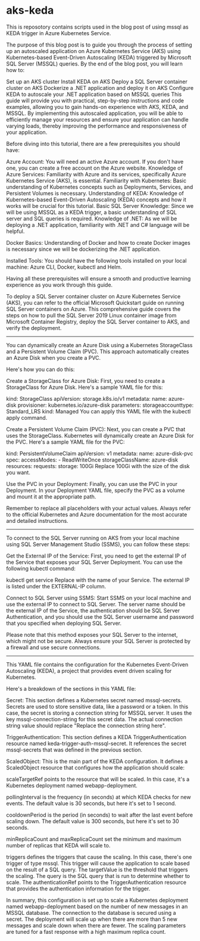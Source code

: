 # aks-keda
This is reposotory contains scripts used in the blog post of using mssql as KEDA trigger in Azure Kubernetes Service.

The purpose of this blog post is to guide you through the process of setting up an autoscaled application on Azure Kubernetes Service (AKS) using Kubernetes-based Event-Driven Autoscaling (KEDA) triggered by Microsoft SQL Server (MSSQL) queries. By the end of the blog post, you will learn how to:

Set up an AKS cluster
Install KEDA on AKS
Deploy a SQL Server container cluster on AKS
Dockerize a .NET application and deploy it on AKS
Configure KEDA to autoscale your .NET application based on MSSQL queries
This guide will provide you with practical, step-by-step instructions and code examples, allowing you to gain hands-on experience with AKS, KEDA, and MSSQL. By implementing this autoscaled application, you will be able to efficiently manage your resources and ensure your application can handle varying loads, thereby improving the performance and responsiveness of your application.

Before diving into this tutorial, there are a few prerequisites you should have:

Azure Account: You will need an active Azure account. If you don't have one, you can create a free account on the Azure website.
Knowledge of Azure Services: Familiarity with Azure and its services, specifically Azure Kubernetes Service (AKS), is essential.
Familiarity with Kubernetes: Basic understanding of Kubernetes concepts such as Deployments, Services, and Persistent Volumes is necessary.
Understanding of KEDA: Knowledge of Kubernetes-based Event-Driven Autoscaling (KEDA) concepts and how it works will be crucial for this tutorial.
Basic SQL Server Knowledge: Since we will be using MSSQL as a KEDA trigger, a basic understanding of SQL server and SQL queries is required.
Knowledge of .NET: As we will be deploying a .NET application, familiarity with .NET and C# language will be helpful.

Docker Basics: Understanding of Docker and how to create Docker images is necessary since we will be dockerizing the .NET application.

Installed Tools: You should have the following tools installed on your local machine: Azure CLI, Docker, kubectl and Helm.

Having all these prerequisites will ensure a smooth and productive learning experience as you work through this guide.

To deploy a SQL Server container cluster on Azure Kubernetes Service (AKS), you can refer to the official Microsoft Quickstart guide on running SQL Server containers on Azure. This comprehensive guide covers the steps on how to pull the SQL Server 2019 Linux container image from Microsoft Container Registry, deploy the SQL Server container to AKS, and verify the deployment.

---

You can dynamically create an Azure Disk using a Kubernetes StorageClass and a Persistent Volume Claim (PVC). This approach automatically creates an Azure Disk when you create a PVC.

Here's how you can do this:

Create a StorageClass for Azure Disk: First, you need to create a StorageClass for Azure Disk. Here's a sample YAML file for this:

kind: StorageClass
apiVersion: storage.k8s.io/v1
metadata:
  name: azure-disk
provisioner: kubernetes.io/azure-disk
parameters:
  storageaccounttype: Standard_LRS
  kind: Managed
You can apply this YAML file with the kubectl apply command.

Create a Persistent Volume Claim (PVC): Next, you can create a PVC that uses the StorageClass. Kubernetes will dynamically create an Azure Disk for the PVC. Here's a sample YAML file for the PVC:

kind: PersistentVolumeClaim
apiVersion: v1
metadata:
  name: azure-disk-pvc
spec:
  accessModes:
    - ReadWriteOnce
  storageClassName: azure-disk
  resources:
    requests:
      storage: 100Gi
Replace 100Gi with the size of the disk you want.

Use the PVC in your Deployment: Finally, you can use the PVC in your Deployment. In your Deployment YAML file, specify the PVC as a volume and mount it at the appropriate path.

Remember to replace all placeholders with your actual values. Always refer to the official Kubernetes and Azure documentation for the most accurate and detailed instructions.

---

To connect to the SQL Server running on AKS from your local machine using SQL Server Management Studio (SSMS), you can follow these steps:

Get the External IP of the Service: First, you need to get the external IP of the Service that exposes your SQL Server Deployment. You can use the following kubectl command:

kubectl get service <service-name>
Replace <service-name> with the name of your Service. The external IP is listed under the EXTERNAL-IP column.

Connect to SQL Server using SSMS: Start SSMS on your local machine and use the external IP to connect to SQL Server. The server name should be the external IP of the Service, the authentication should be SQL Server Authentication, and you should use the SQL Server username and password that you specified when deploying SQL Server.

Please note that this method exposes your SQL Server to the internet, which might not be secure. Always ensure your SQL Server is protected by a firewall and use secure connections.


---
This YAML file contains the configuration for the Kubernetes Event-Driven Autoscaling (KEDA), a project that provides event driven scaling for Kubernetes.

Here's a breakdown of the sections in this YAML file:

Secret: This section defines a Kubernetes secret named mssql-secrets. Secrets are used to store sensitive data, like a password or a token. In this case, the secret is storing a connection string for MSSQL server. It uses the key mssql-connection-string for this secret data. The actual connection string value should replace "Replace the connection string here".

TriggerAuthentication: This section defines a KEDA TriggerAuthentication resource named keda-trigger-auth-mssql-secret. It references the secret mssql-secrets that was defined in the previous section.

ScaledObject: This is the main part of the KEDA configuration. It defines a ScaledObject resource that configures how the application should scale:

scaleTargetRef points to the resource that will be scaled. In this case, it's a Kubernetes deployment named webapp-deployment.

pollingInterval is the frequency (in seconds) at which KEDA checks for new events. The default value is 30 seconds, but here it's set to 1 second.

cooldownPeriod is the period (in seconds) to wait after the last event before scaling down. The default value is 300 seconds, but here it's set to 30 seconds.

minReplicaCount and maxReplicaCount set the minimum and maximum number of replicas that KEDA will scale to.

triggers defines the triggers that cause the scaling. In this case, there's one trigger of type mssql. This trigger will cause the application to scale based on the result of a SQL query. The targetValue is the threshold that triggers the scaling. The query is the SQL query that is run to determine whether to scale. The authenticationRef points to the TriggerAuthentication resource that provides the authentication information for the trigger.

In summary, this configuration is set up to scale a Kubernetes deployment named webapp-deployment based on the number of new messages in an MSSQL database. The connection to the database is secured using a secret. The deployment will scale up when there are more than 5 new messages and scale down when there are fewer. The scaling parameters are tuned for a fast response with a high maximum replica count.
